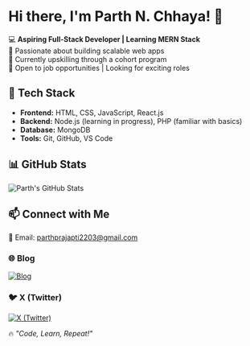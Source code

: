 # Hi there, I'm Parth N. Chhaya! 👋  

💻 **Aspiring Full-Stack Developer | Learning MERN Stack**  
🚀 Passionate about building scalable web apps  
📌 Currently upskilling through a cohort program  
🎯 Open to job opportunities | Looking for exciting roles  

## 🚀 Tech Stack  
- **Frontend:** HTML, CSS, JavaScript, React.js  
- **Backend:** Node.js (learning in progress), PHP (familiar with basics)
- **Database:** MongoDB  
- **Tools:** Git, GitHub, VS Code

## 📊 GitHub Stats  
![Parth's GitHub Stats](https://github-readme-stats.vercel.app/api?username=codewithprajapti&show_icons=true&theme=radical)  

## 📫 Connect with Me  
📩 Email: parthprajapti2203@gmail.com
### 🌐 Blog  
[![Blog](https://img.shields.io/badge/Visit%20My%20Blog-orange?style=for-the-badge&logo=blogger&logoColor=white)](https://hashnode.com/@ParthChhaya)

### 🐦 X (Twitter)  
[![X (Twitter)](https://img.shields.io/badge/Follow%20Me%20on%20X-black?style=for-the-badge&logo=twitter&logoColor=white)](https://x.com/parth_chhaya814) 

🔥 *"Code, Learn, Repeat!"*
